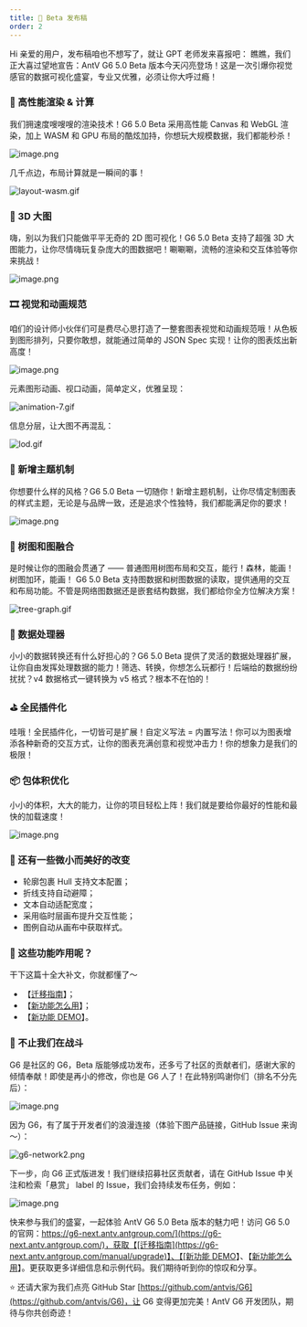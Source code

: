 ```yaml
---
title: 🎉 Beta 发布稿
order: 2
---
```


Hi 亲爱的用户，发布稿咱也不想写了，就让 GPT 老师发来喜报吧：
瞧瞧，我们正大喜过望地宣告：AntV G6 5.0 Beta 版本今天闪亮登场！这是一次引爆你视觉感官的数据可视化盛宴，专业又优雅，必须让你大呼过瘾！

### 🚀 高性能渲染 & 计算

我们拥速度嗖嗖嗖的渲染技术！G6 5.0 Beta 采用高性能 Canvas 和 WebGL 渲染，加上 WASM 和 GPU 布局的酷炫加持，你想玩大规模数据，我们都能秒杀！

![image.png](https://mdn.alipayobjects.com/huamei_qa8qxu/afts/img/A*NUFVRqAJv6QAAAAAAAAAAAAADmJ7AQ/original)

几千点边，布局计算就是一瞬间的事！

![layout-wasm.gif](https://mdn.alipayobjects.com/huamei_qa8qxu/afts/img/A*tG8ZTaaeeFMAAAAAAAAAAAAADmJ7AQ/original)

### 🌠 3D 大图

嗨，别以为我们只能做平平无奇的 2D 图可视化！G6 5.0 Beta 支持了超强 3D 大图能力，让你尽情嗨玩复杂庞大的图数据吧！唰唰唰，流畅的渲染和交互体验等你来挑战！

![image.png](https://mdn.alipayobjects.com/huamei_qa8qxu/afts/img/A*3hOPToWw9NsAAAAAAAAAAAAADmJ7AQ/original)

### 🎞 视觉和动画规范

咱们的设计师小伙伴们可是费尽心思打造了一整套图表视觉和动画规范哦！从色板到图形排列，只要你敢想，就能通过简单的 JSON Spec 实现！让你的图表炫出新高度！

![image.png](https://mdn.alipayobjects.com/huamei_qa8qxu/afts/img/A*48CQRI81wjAAAAAAAAAAAAAADmJ7AQ/original)

元素图形动画、视口动画，简单定义，优雅呈现：

![animation-7.gif](https://mdn.alipayobjects.com/huamei_qa8qxu/afts/img/A*NJLgR5H104gAAAAAAAAAAAAADmJ7AQ/original)

信息分层，让大图不再混乱：

![lod.gif](https://mdn.alipayobjects.com/huamei_qa8qxu/afts/img/A*vRH-TZU93PcAAAAAAAAAAAAADmJ7AQ/original)

### 🎨 新增主题机制

你想要什么样的风格？G6 5.0 Beta 一切随你！新增主题机制，让你尽情定制图表的样式主题，无论是与品牌一致，还是追求个性独特，我们都能满足你的要求！

![image.png](https://mdn.alipayobjects.com/huamei_qa8qxu/afts/img/A*XVd6S62Pl_YAAAAAAAAAAAAADmJ7AQ/original)

### 🎄 树图和图融合

是时候让你的图融会贯通了 —— 普通图用树图布局和交互，能行！森林，能画！树图加环，能画！
G6 5.0 Beta 支持图数据和树图数据的读取，提供通用的交互和布局功能。不管是网络图数据还是嵌套结构数据，我们都给你全方位解决方案！

![tree-graph.gif](https://mdn.alipayobjects.com/huamei_qa8qxu/afts/img/A*TvNWRIOISrQAAAAAAAAAAAAADmJ7AQ/original)

### 🤖 数据处理器

小小的数据转换还有什么好担心的？G6 5.0 Beta 提供了灵活的数据处理器扩展，让你自由发挥处理数据的能力！筛选、转换，你想怎么玩都行！后端给的数据纷纷扰扰？v4 数据格式一键转换为 v5 格式？根本不在怕的！

### ⛳️ 全民插件化

哇哦！全民插件化，一切皆可是扩展！自定义写法 = 内置写法！你可以为图表增添各种新奇的交互方式，让你的图表充满创意和视觉冲击力！你的想象力是我们的极限！

### 📦 包体积优化

小小的体积，大大的能力，让你的项目轻松上阵！我们就是要给你最好的性能和最快的加载速度！

![image.png](https://mdn.alipayobjects.com/huamei_qa8qxu/afts/img/A*PMfOQ4YOX1oAAAAAAAAAAAAADmJ7AQ/original)

### 🌸 还有一些微小而美好的改变

- 轮廓包裹 Hull 支持文本配置；
- 折线支持自动避障；
- 文本自动适配宽度；
- 采用临时层画布提升交互性能；
- 图例自动从画布中获取样式。

### 🤔 这些功能咋用呢？

干下这篇十全大补文，你就都懂了～

- 【[迁移指南](https://g6-next.antv.antgroup.com/manual/upgrade)】；
- 【[新功能怎么用](https://g6-next.antv.antgroup.com/manual/new-features)】；
- 【[新功能 DEMO](https://g6-next.antv.antgroup.com/examples)】。

### 💪 不止我们在战斗

G6 是社区的 G6，Beta 版能够成功发布，还多亏了社区的贡献者们，感谢大家的倾情奉献！即使是再小的修改，你也是 G6 人了！在此特别鸣谢你们（排名不分先后）：

![image.png](https://mdn.alipayobjects.com/huamei_qa8qxu/afts/img/A*qu7ZRozkD6UAAAAAAAAAAAAADmJ7AQ/original)

因为 G6，有了属于开发者们的浪漫连接（体验下图产品链接，GitHub Issue 来询～）：

![g6-network2.png](https://mdn.alipayobjects.com/huamei_qa8qxu/afts/img/A*QaDWQZOeAHEAAAAAAAAAAAAADmJ7AQ/original)

下一步，向 G6 正式版进发！我们继续招募社区贡献者，请在 GitHub Issue 中关注和检索「悬赏」 label 的 Issue，我们会持续发布任务，例如：

![image.png](https://mdn.alipayobjects.com/huamei_qa8qxu/afts/img/A*VmUNR40RdmwAAAAAAAAAAAAADmJ7AQ/original)

快来参与我们的盛宴，一起体验 AntV G6 5.0 Beta 版本的魅力吧！访问 G6 5.0 的官网：[https://g6-next.antv.antgroup.com/](https://g6-next.antv.antgroup.com/)，获取【[迁移指南](https://g6-next.antv.antgroup.com/manual/upgrade)】、【[新功能 DEMO](https://g6-next.antv.antgroup.com/examples)】、【[新功能怎么用](https://g6-next.antv.antgroup.com/manual/new-features)】。更获取更多详细信息和示例代码。我们期待听到你的惊叹和分享。

⭐️ 还请大家为我们点亮 GitHub Star [https://github.com/antvis/G6](https://github.com/antvis/G6)，让 G6 变得更加完美！AntV G6 开发团队，期待与你共创奇迹！
